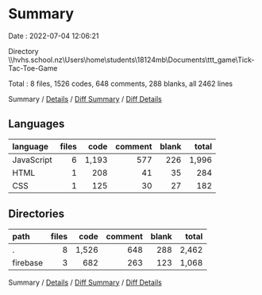 # Summary

Date : 2022-07-04 12:06:21

Directory \\\\hvhs.school.nz\\Users\\home\\students\\18124mb\\Documents\\ttt_game\\Tick-Tac-Toe-Game

Total : 8 files,  1526 codes, 648 comments, 288 blanks, all 2462 lines

Summary / [Details](details.md) / [Diff Summary](diff.md) / [Diff Details](diff-details.md)

## Languages
| language | files | code | comment | blank | total |
| :--- | ---: | ---: | ---: | ---: | ---: |
| JavaScript | 6 | 1,193 | 577 | 226 | 1,996 |
| HTML | 1 | 208 | 41 | 35 | 284 |
| CSS | 1 | 125 | 30 | 27 | 182 |

## Directories
| path | files | code | comment | blank | total |
| :--- | ---: | ---: | ---: | ---: | ---: |
| . | 8 | 1,526 | 648 | 288 | 2,462 |
| firebase | 3 | 682 | 263 | 123 | 1,068 |

Summary / [Details](details.md) / [Diff Summary](diff.md) / [Diff Details](diff-details.md)